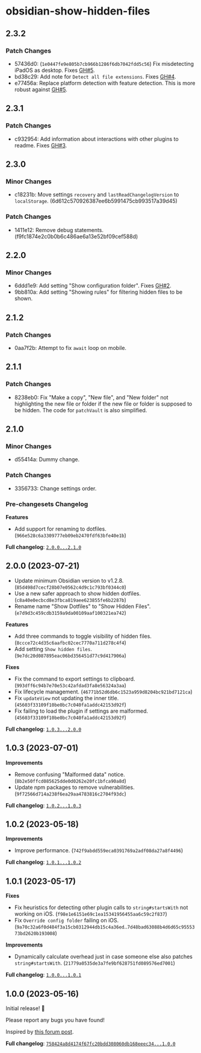 # obsidian-show-hidden-files <!-- markdownlint-disable MD024 -->

## 2.3.2

### Patch Changes

- 57436d0: (`1e0447fe9e805b7cb966b1286f6db7042fdd5c56`) Fix misdetecting iPadOS as desktop. Fixes [GH#5](https://github.com/polyipseity/obsidian-show-hidden-files/issues/5).
- bd38c29: Add note for `Detect all file extensions`. Fixes [GH#4](https://github.com/polyipseity/obsidian-show-hidden-files/issues/4).
- e77456a: Replace platform detection with feature detection. This is more robust against [GH#5](https://github.com/polyipseity/obsidian-show-hidden-files/issues/5).

## 2.3.1

### Patch Changes

- c932954: Add information about interactions with other plugins to readme. Fixes [GH#3](https://github.com/polyipseity/obsidian-show-hidden-files/issues/3).

## 2.3.0

### Minor Changes

- c18231b: Move settings `recovery` and `lastReadChangelogVersion` to `localStorage`. (6d612c570926387ee6b5991475cb993517a39d45)

### Patch Changes

- 1411e12: Remove debug statements. (f9fc1874e2c0b0b6c486ae6a13e52bf09cef588d)

## 2.2.0

### Minor Changes

- 6ddd1e9: Add setting "Show configuration folder". Fixes [GH#2](https://github.com/polyipseity/obsidian-show-hidden-files/issues/2).
- 9bb810a: Add setting "Showing rules" for filtering hidden files to be shown.

## 2.1.2

### Patch Changes

- 0aa7f2b: Attempt to fix `await` loop on mobile.

## 2.1.1

### Patch Changes

- 8238eb0: Fix "Make a copy", "New file", and "New folder" not highlighting the new file or folder if the new file or folder is supposed to be hidden. The code for `patchVault` is also simplified.

## 2.1.0

### Minor Changes

- d55414a: Dummy change.

### Patch Changes

- 3356733: Change settings order.

### Pre-changesets Changelog

<!-- markdownlint-disable-next-line MD036 -->

**Features**

- Add support for renaming to dotfiles. (`966e528c6a3309777eb09eb2470fdf63bfe40e1b`)

**Full changelog**: [`2.0.0...2.1.0`](https://github.com/polyipseity/obsidian-show-hidden-files/compare/2.0.0...2.1.0)

## 2.0.0 (2023-07-21)

- Update minimum Obsidian version to v1.2.8. (`85d498d7cecf28b07e0562c4d9c1c793bf0344c0`)
- Use a new safer approach to show hidden dotfiles. (`c8a40e0ecbcd8e3fbca819aee623855fe6b2287b`)
- Rename name "Show Dotfiles" to "Show Hidden Files". (`e7d9d3c459cdb3159a9da00109aaf100321ea742`)

<!-- markdownlint-disable-next-line MD036 -->

**Features**

- Add three commands to toggle visibility of hidden files. (`8ccce72c4d35c6aafbc02cec7770a711d278c4f4`)
- Add setting `Show hidden files`. (`9e7dc20d087895eac06bd356451d77c9d417906a`)

<!-- markdownlint-disable-next-line MD036 -->

**Fixes**

- Fix the command to export settings to clipboard. (`993dff6c94b7e70e53c42afdad3fa8e56324a3aa`)
- Fix lifecycle management. (`46771b52d6db6c1523a959d8204bc921bd7121ca`)
- Fix `updateView` not updating the inner title. (`45603f33109f10be0bc7c040fa1addc42153d92f`)
- Fix failing to load the plugin if settings are malformed. (`45603f33109f10be0bc7c040fa1addc42153d92f`)

**Full changelog**: [`1.0.3...2.0.0`](https://github.com/polyipseity/obsidian-show-hidden-files/compare/1.0.3...2.0.0)

## 1.0.3 (2023-07-01)

<!-- markdownlint-disable-next-line MD036 -->

**Improvements**

- Remove confusing "Malformed data" notice. (`8b2e50ffcd085625dde0d0262e20fc1bfca90a8d`)
- Update npm packages to remove vulnerabilities. (`9f72566d714a238f6ea29aa4783816c2704f93dc`)

**Full changelog**: [`1.0.2...1.0.3`](https://github.com/polyipseity/obsidian-show-hidden-files/compare/1.0.2...1.0.3)

## 1.0.2 (2023-05-18)

<!-- markdownlint-disable-next-line MD036 -->

**Improvements**

- Improve performance. (`742f9abdd559eca0391769a2adf08da27a8f4496`)

**Full changelog**: [`1.0.1...1.0.2`](https://github.com/polyipseity/obsidian-show-hidden-files/compare/1.0.1...1.0.2)

## 1.0.1 (2023-05-17)

<!-- markdownlint-disable-next-line MD036 -->

**Fixes**

- Fix heuristics for detecting other plugin calls to `string#startsWith` not working on iOS. (`f98e1e6151e69c1ea15341956455aa6c59c2f837`)
- Fix `Override config folder` failing on iOS. (`9a70c32a6f0d484f3a15cb0312944db15c4a36ed`..`7d48bad63088b4d6d65c9555373bd2620b193008`)

<!-- markdownlint-disable-next-line MD036 -->

**Improvements**

- Dynamically calculate overhead just in case someone else also patches `string#startsWith`. (`21779a0535de3a7fe9bf628751fd089576ed7001`)

**Full changelog**: [`1.0.0...1.0.1`](https://github.com/polyipseity/obsidian-show-hidden-files/compare/1.0.0...1.0.1)

## 1.0.0 (2023-05-16)

Initial release! 🥳

Please report any bugs you have found!

Inspired by [this forum post](https://forum.obsidian.md/t/enable-use-of-hidden-files-dotfiles-within-obsidian/26908).

**Full changelog**: [`758424a8d4174f67fc20bdd308060db168eeec34...1.0.0`](https://github.com/polyipseity/obsidian-show-hidden-files/compare/758424a8d4174f67fc20bdd308060db168eeec34...1.0.0)
